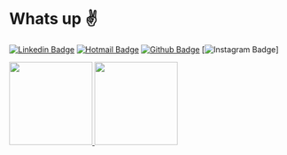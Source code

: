 # Whats up :v:

[![Linkedin Badge](https://img.shields.io/badge/-LinkedIn-blue?style=flat-square&logo=Linkedin&logoColor=white&link=https://www.linkedin.com/in/thaynanribeiro/)](https://www.linkedin.com/in/thaynanribeiro/)
[![Hotmail Badge](https://img.shields.io/badge/-Hotmail-0078D4?style=flat-square&logo=microsoft-outlook&logoColor=white&link=mailto:luizcarlos_abbott@hotmail.com)](mailto:thaynan.thay@hotmail.com)
 [![Github Badge](https://img.shields.io/badge/-Github-000?style=flat-square&logo=Github&logoColor=white&link=https://github.com/thaynanribeiro)](https://github.com/thaynanribeiro)
 [![Instagram Badge]([https://img.shields.io/badge/-Instagram-%23E4405F?style=for-the-badge&logo=instagram&logoColor=white&link=https://www.instagram.com/thay_henriquee/)]

 <div>
  <a href="https://github.com/ThaynanRibeiro">
  <img height="150em" src="https://github-readme-stats.vercel.app/api?username=thaynanribeiro&show_icons=true&theme=chartreuse-dark&include_all_commits=true&count_private=true"/>
  <img height="150em" src="https://github-readme-stats.vercel.app/api/top-langs/?username=thaynanribeiro&layout=compact&langs_count=7&theme=chartreuse-dark"/>
</div>

<!--
Here are some ideas to get you started:

- ?? I’m currently working on ...
- ?? I’m currently learning ...
- ?? I’m looking to collaborate on ...
- ?? I’m looking for help with ...
- ?? Ask me about ...
- ?? How to reach me: ...
- ?? Pronouns: ...
- ? Fun fact: ... 
